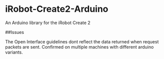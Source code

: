iRobot-Create2-Arduino
======================

An Arduino library for the iRobot Create 2


##Issues

The Open Interface guidelines dont reflect the data returned when request packets are sent. Confirmed on multiple machines with different arduino variants.
